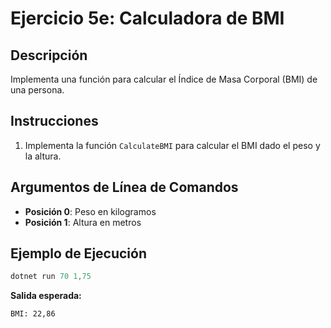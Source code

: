 # Ejercicio 5e: Calculadora de BMI

## Descripción
Implementa una función para calcular el Índice de Masa Corporal (BMI) de una persona.

## Instrucciones
1. Implementa la función `CalculateBMI` para calcular el BMI dado el peso y la altura.

## Argumentos de Línea de Comandos
- **Posición 0**: Peso en kilogramos
- **Posición 1**: Altura en metros

## Ejemplo de Ejecución

```powershell
dotnet run 70 1,75
```
**Salida esperada:**
```
BMI: 22,86
```